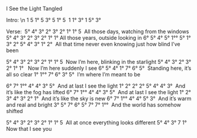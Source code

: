 

I See the Light Tangled

Intro: \n
1 5 1° 5 3° 5 1° 5 
1 1° 3° 1 5° 3°

Verse: 
5° 4° 3° 2° 3° 2° 1° 1° 5 
All those days, watching from the windows
5° 4° 3° 2° 3° 2° 1° 1°
All those years, outside looking in
6° 5° 4° 5° 1°° 5° 1° 3° 2° 5° 4° 3° 1° 2° 
All that time never even knowing just how blind I’ve been

5° 4° 3° 2° 3° 2° 1° 1° 5 
Now I’m here, blinking in the starlight
5° 4° 3° 2° 3° 2° 1° 1°  
Now I’m here suddenly I see
6° 5° 4° 1° 7° 6° 5° 
Standing here, it’s all so clear
1° 1°° 7° 6° 3° 5° 
I’m where I’m meant to be

6° 7° 1°° 4° 4° 3° 5° 
And at last I see the light
1° 2° 2° 2° 5° 4° 4° 3° 
And it’s like the fog has lifted
6° 7° 1°° 4° 4° 3° 5° 
And at last I see the light
1° 2° 3° 4° 3° 2° 1° 
And it’s like the sky is new
6° 7° 1°° 4° 4° 5° 3° 
And it’s warm and real and bright
3° 5° 7° 6° 5° 7° 7° 1°° 
And the world has somehow shifted

5° 4° 3° 2° 3° 2° 1° 1° 5 
All at once everything looks different
5° 4° 3° 7 1° 
Now that I see you


